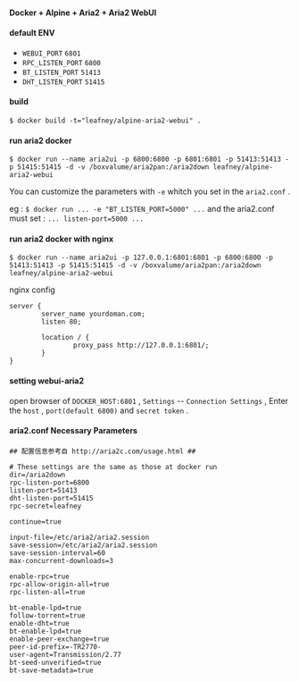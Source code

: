 #### Docker + Alpine + Aria2 + Aria2 WebUI

#### default ENV

* `WEBUI_PORT` `6801`
* `RPC_LISTEN_PORT` `6800`
* `BT_LISTEN_PORT` `51413`
* `DHT_LISTEN_PORT` `51415`

#### build

```
$ docker build -t="leafney/alpine-aria2-webui" .
```

#### run aria2 docker

```
$ docker run --name aria2ui -p 6800:6800 -p 6801:6801 -p 51413:51413 -p 51415:51415 -d -v /boxvalume/aria2pan:/aria2down leafney/alpine-aria2-webui
```

You can customize the parameters with `-e` whitch you set in the `aria2.conf` . 

eg : `$ docker run ... -e "BT_LISTEN_PORT=5000" ...` and the aria2.conf must set : `... listen-port=5000 ...` 

#### run aria2 docker with nginx

```
$ docker run --name aria2ui -p 127.0.0.1:6801:6801 -p 6800:6800 -p 51413:51413 -p 51415:51415 -d -v /boxvalume/aria2pan:/aria2down leafney/alpine-aria2-webui
```

nginx config 

```
server {
        server_name yourdoman.com;
        listen 80;

        location / {
                proxy_pass http://127.0.0.1:6801/;
        }
}
```

#### setting webui-aria2

open browser of `DOCKER_HOST:6801` , `Settings` -- `Connection Settings` , Enter the `host` , `port(default 6800)` and `secret token` .

#### aria2.conf Necessary Parameters

```
## 配置信息参考自 http://aria2c.com/usage.html ##

# These settings are the same as those at docker run
dir=/aria2down
rpc-listen-port=6800
listen-port=51413
dht-listen-port=51415
rpc-secret=leafney

continue=true

input-file=/etc/aria2/aria2.session
save-session=/etc/aria2/aria2.session
save-session-interval=60
max-concurrent-downloads=3

enable-rpc=true
rpc-allow-origin-all=true
rpc-listen-all=true

bt-enable-lpd=true
follow-torrent=true
enable-dht=true
bt-enable-lpd=true
enable-peer-exchange=true
peer-id-prefix=-TR2770-
user-agent=Transmission/2.77
bt-seed-unverified=true
bt-save-metadata=true
```
